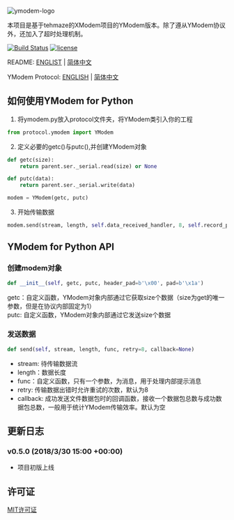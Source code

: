 ![ymodem-logo](https://raw.githubusercontent.com/alexwoo1900/YModem/master/docs/assets/ymodem-logo.png)

本项目是基于tehmaze的XModem项目的YModem版本。除了遵从YModem协议外，还加入了超时处理机制。

[![Build Status](https://www.travis-ci.org/alexwoo1900/YModem.svg?branch=master)](https://www.travis-ci.org/alexwoo1900/YModem)
[![license](https://img.shields.io/github/license/mashape/apistatus.svg)](https://opensource.org/licenses/MIT)

README: [ENGLIST](https://github.com/alexwoo1900/YModem/blob/master/README.md) | [简体中文](https://github.com/alexwoo1900/YModem/blob/master/README_CN.md)

YModem Protocol: [ENGLISH]() | [简体中文](https://github.com/alexwoo1900/YModem/blob/master/YMODEM_CN.md)

## 如何使用YModem for Python
1. 将ymodem.py放入protocol文件夹，将YModem类引入你的工程
```python
from protocol.ymodem import YModem
```

2. 定义必要的getc()与putc(),并创建YModem对象
```python
def getc(size):
    return parent.ser._serial.read(size) or None

def putc(data):
    return parent.ser._serial.write(data)

modem = YModem(getc, putc)
```

3. 开始传输数据
```python
modem.send(stream, length, self.data_received_handler, 8, self.record_progress)
```
## YModem for Python API

### 创建modem对象
```python
def __init__(self, getc, putc, header_pad=b'\x00', pad=b'\x1a')
```
getc：自定义函数，YModem对象内部通过它获取size个数据（size为get的唯一参数，但是在协议内部固定为1） \
putc: 自定义函数，YModem对象内部通过它发送size个数据

### 发送数据
```python
def send(self, stream, length, func, retry=8, callback=None)
```
- stream: 待传输数据流
- length：数据长度
- func：自定义函数，只有一个参数，为消息，用于处理内部提示消息
- retry: 传输数据出错时允许重试的次数，默认为8
- callback: 成功发送文件数据包时的回调函数，接收一个数据包总数与成功数据包总数，一般用于统计YModem传输效率。默认为空

## 更新日志
### v0.5.0 (2018/3/30 15:00 +00:00)
- 项目初版上线

## 许可证
[MIT许可证](https://opensource.org/licenses/MIT)